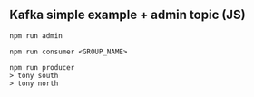 ## Kafka simple example + admin topic (JS)

```
npm run admin

npm run consumer <GROUP_NAME>

npm run producer
> tony south
> tony north
```
